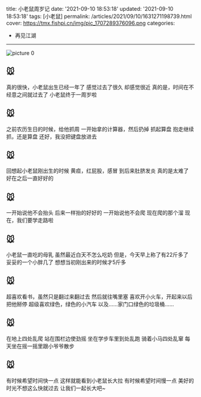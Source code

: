 title: 小老鼠周岁记
date: '2021-09-10 18:53:18'
updated: '2021-09-10 18:53:18'
tags: [小老鼠]
permalink: /articles/2021/09/10/1631271198739.html
cover: https://tmx.fishpi.cn/img/pic_1707289376096.png
categories: 
- 再见江湖
---
![picture 0](https://tmx.fishpi.cn/img/pic_1707289376096.png)  


## 🐭
真的很快，小老鼠出生已经一年了
感觉过去了很久
却感觉很近
真的是，时间在不经意之间就过去了
小老鼠终于一周岁啦

## 🐭
之前农历生日的时候，给他抓周
一开始拿的计算器，然后扔掉
抓起算盘
抱走继续抓，还是算盘
还好，我没把键盘放进去

## 🐭
回想起小老鼠刚出生的时候
黄疸，红屁股，感冒
到后来肚脐发炎
真的是太难了
好在之后一直好好的

## 🐭
一开始说他不会抬头
后来一样抬的好好的
一开始说他不会爬
现在爬的那个溜
现在，我们要学走路啦

## 🐭
小老鼠一直吃的母乳
虽然最近白天不怎么吃奶
但是，今天早上称了有22斤多了
妥妥的一个小胖几了
想想当初刚出来的时候才5斤多

## 🐭
超喜欢看书，虽然只是翻过来翻过去
然后就往嘴里塞
喜欢开小火车，开起来以后把他掰停
超级喜欢绿色，绿色的小汽车
以及……家门口绿色的垃圾桶……

## 🐭
在地上四处乱爬
站在围栏边使劲摇
坐在学步车里到处乱跑
骑着小马四处乱窜
每天坐在摇一摇里跟小爷爷散步

## 🐭
有时候希望时间快一点
这样就能看到小老鼠长大拉
有时候希望时间慢一点
美好的时光不想这么快就过去
让我们一起长大吧~



